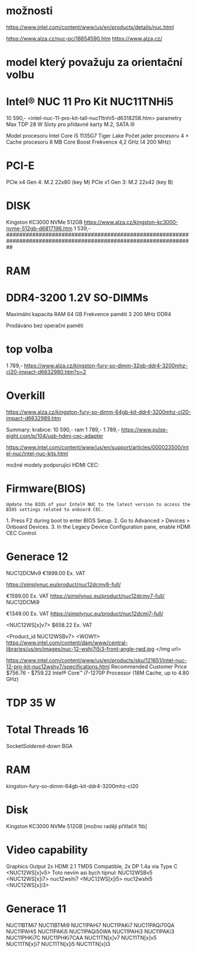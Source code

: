 # možnosti
https://www.intel.com/content/www/us/en/products/details/nuc.html

https://www.alza.cz/nuc-pc/18854590.htm
https://www.alza.cz/

# model který považuju za orientační volbu
# Intel® NUC 11 Pro Kit NUC11TNHi5
10 590,-
<intel-nuc-11-pro-kit-tall-nuc11tnhi5-d6318258.htm>
parametry
Max TDP 28 W
Sloty pro přídavné karty M.2, SATA III



Model procesoru Intel Core i5 1135G7 Tiger Lake
Počet jader procesoru 4 ×
Cache procesoru 8 MB
Core Boost Frekvence 4,2 GHz (4 200 MHz)

# PCI-E
PCIe x4 Gen 4: M.2 22x80 (key M)
PCIe x1 Gen 3: M.2 22x42 (key B)

# DISK
Kingston KC3000 NVMe 512GB
https://www.alza.cz/kingston-kc3000-nvme-512gb-d6817196.htm
1 539,-
##################################################################################################################
# RAM

# DDR4-3200 1.2V SO-DIMMs
Maximální kapacita RAM 64 GB
Frekvence paměti 3 200 MHz
DDR4

Prodáváno bez operační paměti

# top volba
1 789,-
https://www.alza.cz/kingston-fury-so-dimm-32gb-ddr4-3200mhz-cl20-impact-d6632980.htm?o=2

# Overkill
https://www.alza.cz/kingston-fury-so-dimm-64gb-kit-ddr4-3200mhz-cl20-impact-d6632989.htm


Summary: 
krabice: 10 590,-
ram 1 789,-
1 789,-
<https://www.pulse-eight.com/p/104/usb-hdmi-cec-adapter>

https://www.intel.com/content/www/us/en/support/articles/000023500/intel-nuc/intel-nuc-kits.html


možné modely podporující HDMI CEC:
# Firmware(BIOS)
	Update the BIOS of your Intel® NUC to the latest version to access the BIOS settings related to onboard CEC.
<Postup aktivace v biosu>
1.  Press F2 during boot to enter BIOS Setup.
2.  Go to Advanced > Devices > Onboard Devices.
3.  In the Legacy Device Configuration pane, enable HDMI CEC Control.

# Generace 12

NUC12DCMv9 €1899.00 Ex. VAT

https://simplynuc.eu/product/nuc12dcmv9-full/

<NUC12DCMv7> €1599.00 Ex. VAT
https://simplynuc.eu/product/nuc12dcmv7-full/
NUC12DCMi9

<NUC12DCMi7> €1349.00 Ex. VAT
https://simplynuc.eu/product/nuc12dcmi7-full/

<NUC12WS[x]v7> $658.22 Ex. VAT

<Product_id NUC12WSBv7> <WOW!!>
<img url>
https://www.intel.com/content/dam/www/central-libraries/us/en/images/nuc-12-wshi7i5i3-front-angle-rwd.jpg
</img url>

https://www.intel.com/content/www/us/en/products/sku/121651/intel-nuc-12-pro-kit-nuc12wshv7/specifications.html
Recommended Customer Price $756.76 - $759.22
Intel® Core™ i7-1270P Processor (18M Cache, up to 4.80 GHz)
# TDP 35 W
# Total Threads 16 
SocketSoldered-down BGA
# RAM
kingston-fury-so-dimm-64gb-kit-ddr4-3200mhz-cl20
# Disk
Kingston KC3000 NVMe 512GB [možno raději přitlačit 1tb]

# Video capability 
Graphics Output 2x HDMI 2.1 TMDS Compatible, 2x DP 1.4a via Type C
<NUC12WS[x]v5>
Toto nevím asi bych tipnul: NUC12WSBv5
<NUC12WS[x]i7>
nuc12wshi7
<NUC12WS[x]i5>
nuc12wshi5
<NUC12WS[x]i3>


# Generace 11
NUC11BTMi7
NUC11BTMi9
NUC11PAHi7
NUC11PAKi7
NUC11PAQi70QA
NUC11PAHi5
NUC11PAKi5
NUC11PAQi50WA
NUC11PAHi3
NUC11PAKi3
NUC11PHKi7C
NUC11PHKi7CAA
NUC11TN[x]v7
NUC11TN[x]v5
NUC11TN[x]i7
NUC11TN[x]i5
NUC11TN[x]i3
